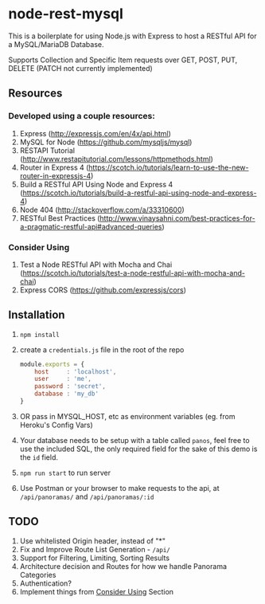 # node-rest-mysql

This is a boilerplate for using Node.js with Express to host a RESTful API for a MySQL/MariaDB Database.

Supports Collection and Specific Item requests over GET, POST, PUT, DELETE (PATCH not currently implemented)

## Resources

### Developed using a couple resources:

1. Express (http://expressjs.com/en/4x/api.html)
2. MySQL for Node (https://github.com/mysqljs/mysql)
3. RESTAPI Tutorial (http://www.restapitutorial.com/lessons/httpmethods.html)
4. Router in Express 4 (https://scotch.io/tutorials/learn-to-use-the-new-router-in-expressjs-4)
5. Build a RESTful API Using Node and Express 4 (https://scotch.io/tutorials/build-a-restful-api-using-node-and-express-4)
6. Node 404 (http://stackoverflow.com/a/33310600)
7. RESTful Best Practices (http://www.vinaysahni.com/best-practices-for-a-pragmatic-restful-api#advanced-queries)

### Consider Using

1. Test a Node RESTful API with Mocha and Chai (https://scotch.io/tutorials/test-a-node-restful-api-with-mocha-and-chai)
2. Express CORS (https://github.com/expressjs/cors)

## Installation

1. `npm install`

2. create a `credentials.js` file in the root of the repo

   ```javascript
   module.exports = {
       host     : 'localhost',
       user     : 'me',
       password : 'secret',
       database : 'my_db'
   }
   ```

3. OR pass in MYSQL_HOST, etc as environment variables (eg. from Heroku's Config Vars)

4. Your database needs to be setup with a table called `panos`, feel free to use the included SQL, the only required field for the sake of this demo is the `id` field.

5. `npm run start` to run server

6. Use Postman or your browser to make requests to the api, at `/api/panoramas/` and `/api/panoramas/:id`

## TODO

1. Use whitelisted Origin header, instead of "*"
2. Fix and Improve Route List Generation - `/api/`
3. Support for Filtering, Limiting, Sorting Results
4. Architecture decision and Routes for how we handle Panorama Categories
5. Authentication?
6. Implement things from [Consider Using](#consider-using) Section
